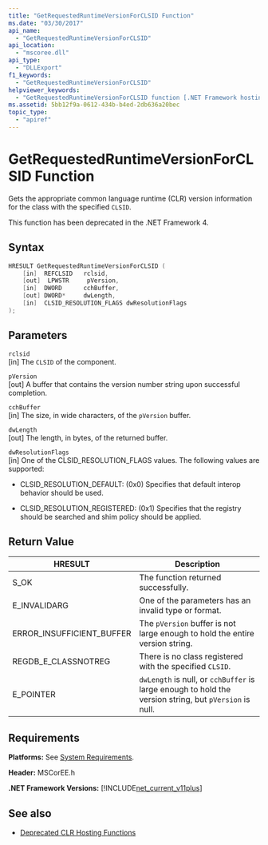 ```yaml
---
title: "GetRequestedRuntimeVersionForCLSID Function"
ms.date: "03/30/2017"
api_name: 
  - "GetRequestedRuntimeVersionForCLSID"
api_location: 
  - "mscoree.dll"
api_type: 
  - "DLLExport"
f1_keywords: 
  - "GetRequestedRuntimeVersionForCLSID"
helpviewer_keywords: 
  - "GetRequestedRuntimeVersionForCLSID function [.NET Framework hosting]"
ms.assetid: 5bb12f9a-0612-434b-b4ed-2db636a20bec
topic_type: 
  - "apiref"
---
```

# GetRequestedRuntimeVersionForCLSID Function
Gets the appropriate common language runtime (CLR) version information for the class with the specified `CLSID`.  
  
 This function has been deprecated in the .NET Framework 4.  
  
## Syntax  
  
```cpp  
HRESULT GetRequestedRuntimeVersionForCLSID (  
    [in]  REFCLSID   rclsid,
    [out]  LPWSTR     pVersion,
    [in]  DWORD      cchBuffer,
    [out] DWORD*     dwLength,
    [in]  CLSID_RESOLUTION_FLAGS dwResolutionFlags  
);  
```  
  
## Parameters  
 `rclsid`  
 [in]  The `CLSID` of the component.  
  
 `pVersion`  
 [out]  A buffer that contains the version number string upon successful completion.  
  
 `cchBuffer`  
 [in]  The size, in wide characters, of the `pVersion` buffer.  
  
 `dwLength`  
 [out] The length, in bytes, of the returned buffer.  
  
 `dwResolutionFlags`  
 [in]  One of the CLSID_RESOLUTION_FLAGS values. The following values are supported:  
  
- CLSID_RESOLUTION_DEFAULT: (0x0) Specifies that default interop behavior should be used.  
  
- CLSID_RESOLUTION_REGISTERED: (0x1) Specifies that the registry should be searched and shim policy should be applied.  
  
## Return Value  
  
|HRESULT|Description|  
|-------------|-----------------|  
|S_OK|The function returned successfully.|  
|E_INVALIDARG|One of the parameters has an invalid type or format.|  
|ERROR_INSUFFICIENT_BUFFER|The `pVersion` buffer is not large enough to hold the entire version string.|  
|REGDB_E_CLASSNOTREG|There is no class registered with the specified `CLSID`.|  
|E_POINTER|`dwLength` is null, or `cchBuffer` is large enough to hold the version string, but `pVersion` is null.|  
  
## Requirements  
 **Platforms:** See [System Requirements](../../get-started/system-requirements.md).  
  
 **Header:** MSCorEE.h  
  
 **.NET Framework Versions:** [!INCLUDE[net_current_v11plus](../../../../includes/net-current-v11plus-md.md)]  
  
## See also

- [Deprecated CLR Hosting Functions](deprecated-clr-hosting-functions.md)

